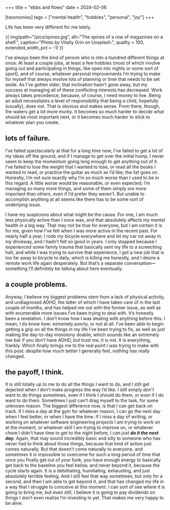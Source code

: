 +++
title = "ebbs and flows"
date = 2024-02-06

[taxonomies]
tags = ["mental health", "hobbies", "personal", "joy"]
+++

Life has been very different for me lately. 

<!-- more -->

{{ img(path="/pics/spines.jpg", alt="The spines of a row of magazines on a shelf.", caption="Photo by Vitaliy Grin on Unsplash.", quality = 100, extended_width_pct = -1) }}

I’ve always been the kind of person who is into a hundred different things at once: At least a couple jobs, at least a few hobbies (most of which involve going out and participating in things, like open mic nights or some sort of sport), and of course, whatever personal improvements I’m trying to make for myself that always involve lots of planning or time that needs to be set aside. As I’ve gotten older, that inclination hasn’t gone away, but my success at managing all of these conflicting interests has decreased. Work always takes precedence, because, of course, I need money to live. Being an adult necessitates a level of responsibility that being a child, hopefully (usually), does not. That is obvious and makes sense. From there, though, the waters get a lot more murky. It becomes so much harder to decide what should be most important next, or it becomes much harder to stick to whatever plan you create.

## lots of failure.

I’ve failed spectacularly at that for a long time now; I’ve failed to get a lot of my ideas off the ground, and if I manage to get over the initial hump, I never seem to keep the momentum going long enough to get anything out of it. I’ve failed to lose the weight that I wanted to lose, or read all the books I wanted to read, or practice the guitar as much as I’d like; the list goes on. Honestly, I’m not sure exactly why I’m so much worse than I used to be in this regard. A little worse would be reasonable, or even expected; I’m managing so many more things, and some of them simply *are* more important than others, even if I’d prefer they weren’t. But unable to accomplish anything at all seems like there has to be some sort of underlying issue. 

I have my suspicions about what might be the cause. For one, I am much less physically active than I once was, and that absolutely affects my mental health in a big way. That may not be true for everyone, but I am certain it is for me, given how I've felt when I was more active in the recent past. For nearly half a year, I rode my bicycle everywhere and let my car rot away in my driveway, and I hadn’t felt so good in years. I only stopped because I experienced some family trauma that basically sent my life to a screeching halt, and while I was trying to survive that experience, I got a new job that is too far away to bicycle to daily, which is killing me honestly, and I desire a remote work life again desperately. But that’s a separate conversation—something I’ll definitely be talking about here eventually. 

## a couple problems.

Anyway, I believe my biggest problems stem from a lack of physical activity, and undiagnosed ADHD, the latter of which I have taken care of in the last couple of months, and has helped me out with the former issue, as well as with enumerable more issues I’ve been trying to deal with. It’s honestly been a revelation. I don’t know how I was dealing with anything before this. I mean, I do know how: extremely poorly, or not at all. I’ve been able to begin getting a grip on all the things in my life I’ve been trying to fix, as well as just making the day-to-day monotony doable, which sounds like an extremely low bar if you don’t have ADHD, but trust me, it is not. It is everything, frankly. Which finally brings me to the real point I was trying to make with this post: despite how much better I generally feel, nothing has really changed.

## the payoff, I think.

It is still totally up to me to do all the things I want to do, and I still get dejected when I don’t make progress the way I’d like. I still simply *don’t* want to do things sometimes, even if I think I should do them, or even if I do want to do them. Sometimes I just can’t drag myself to the task, for some unknown reason. The biggest difference now, is that I can get back on track. If I miss a day at the gym for whatever reason, I can go the next day when I feel better, or when I have the time. If I miss a day of writing, or working on whatever software engineering projects I am trying to work on at the moment, or whatever skill I am trying to improve on, or whatever chore I didn’t have time to get to the night before, I *can just* ***do it the next day***. Again, that may sound incredibly basic and silly to someone who has never had to think about those things, because that kind of action just comes naturally. But that doesn’t come naturally to everyone, and sometimes it is impossible to overcome for such a long period of time that once you finally get out of your funk, you have enough energy to basically get back to the baseline you feel below, and never beyond it, because the cycle starts again. It is a debilitating, humiliating, exhausting, and just absolutely terrible feeling. And I still feel that way sometimes, but only for a second, and then I am able to get beyond it, and that has changed my life in a way that I struggle to conceive at this moment. I can sort of see where it is going to bring me, but even still, I believe it is going to pay dividends on things I don’t even realize I’m investing in yet. That makes me very happy to be alive. 